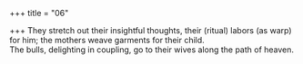 +++
title = "06"

+++
They stretch out their insightful thoughts, their (ritual) labors (as warp)  for him; the mothers weave garments for their child.  
The bulls, delighting in coupling, go to their wives along the path of  heaven.  